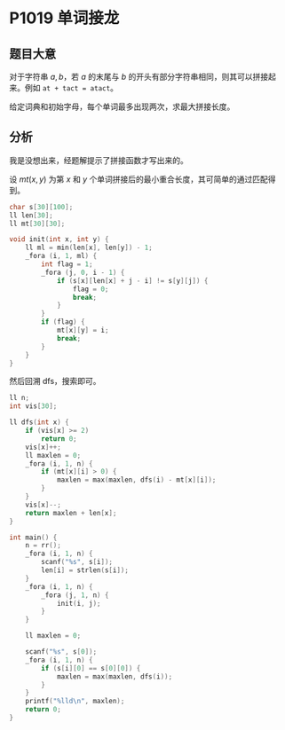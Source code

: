 # P1019 单词接龙

## 题目大意

对于字符串 $a,b$，若 $a$ 的末尾与 $b$ 的开头有部分字符串相同，则其可以拼接起来。例如 `at + tact = atact`。

给定词典和初始字母，每个单词最多出现两次，求最大拼接长度。

## 分析

我是没想出来，经题解提示了拼接函数才写出来的。

设 $mt(x,y)$ 为第 $x$ 和 $y$ 个单词拼接后的最小重合长度，其可简单的通过匹配得到。

```cpp
char s[30][100];
ll len[30];
ll mt[30][30];

void init(int x, int y) {
    ll ml = min(len[x], len[y]) - 1;
    _fora (i, 1, ml) {
        int flag = 1;
        _fora (j, 0, i - 1) {
            if (s[x][len[x] + j - i] != s[y][j]) {
                flag = 0;
                break;
            }
        }
        if (flag) {
            mt[x][y] = i;
            break;
        }
    }
}
```

然后回溯 dfs，搜索即可。

```cpp
ll n;
int vis[30];

ll dfs(int x) {
    if (vis[x] >= 2)
        return 0;
    vis[x]++;
    ll maxlen = 0;
    _fora (i, 1, n) {
        if (mt[x][i] > 0) {
            maxlen = max(maxlen, dfs(i) - mt[x][i]);
        }
    }
    vis[x]--;
    return maxlen + len[x];
}

int main() {
    n = rr();
    _fora (i, 1, n) {
        scanf("%s", s[i]);
        len[i] = strlen(s[i]);
    }
    _fora (i, 1, n) {
        _fora (j, 1, n) {
            init(i, j);
        }
    }

    ll maxlen = 0;

    scanf("%s", s[0]);
    _fora (i, 1, n) {
        if (s[i][0] == s[0][0]) {
            maxlen = max(maxlen, dfs(i));
        }
    }
    printf("%lld\n", maxlen);
    return 0;
}
```

